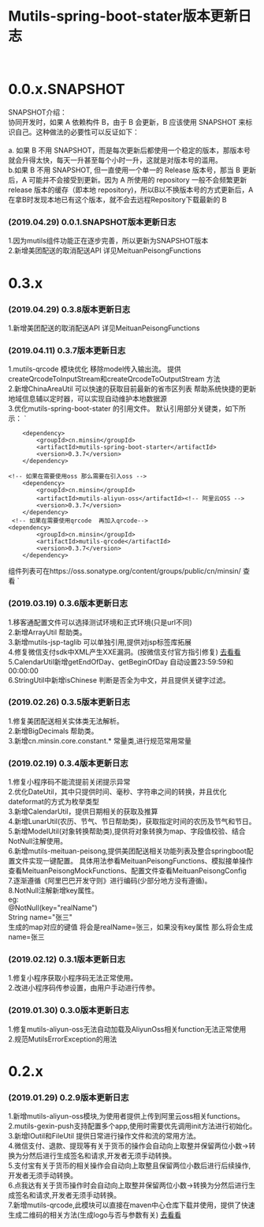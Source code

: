 # Mutils-spring-boot-stater版本更新日志<br><br>

# 0.0.x.SNAPSHOT
SNAPSHOT介绍：<br>
协同开发时，如果 A 依赖构件 B，由于 B 会更新，B 应该使用 SNAPSHOT 来标识自己。这种做法的必要性可以反证如下：<br><br>
a. 如果 B 不用 SNAPSHOT，而是每次更新后都使用一个稳定的版本，那版本号就会升得太快，每天一升甚至每个小时一升，这就是对版本号的滥用。<br>
b.如果 B 不用 SNAPSHOT, 但一直使用一个单一的 Release 版本号，那当 B 更新后，A 可能并不会接受到更新。因为 A 所使用的 repository 一般不会频繁更新 release 版本的缓存（即本地 repository)，所以B以不换版本号的方式更新后，A在拿B时发现本地已有这个版本，就不会去远程Repository下载最新的 B

### (2019.04.29) 0.0.1.SNAPSHOT版本更新日志<br>
1.因为mutils组件功能正在逐步完善，所以更新为SNAPSHOT版本<br>
2.新增美团配送的取消配送API  详见MeituanPeisongFunctions<br>


# 0.3.x
### (2019.04.29) 0.3.8版本更新日志<br>
1.新增美团配送的取消配送API  详见MeituanPeisongFunctions

### (2019.04.11) 0.3.7版本更新日志<br>
1.mutils-qrcode 模块优化 移除model传入输出流。 提供createQrcodeToInputStream和createQrcodeToOutputStream 方法<br>
2.新增ChinaAreaUtil 可以快速的获取目前最新的省市区列表 帮助系统快捷的更新地域信息辅以定时器，可以实现自动维护本地数据源<br>
3.优化mutils-spring-boot-stater 的引用文件。 默认引用部分关键类，如下所示：
`
  <!-- 先引入stater 默认会引用mutils-core -->
		<dependency>
			<groupId>cn.minsin</groupId>
			<artifactId>mutils-spring-boot-starter</artifactId>
			<version>0.3.7</version> 
		</dependency>
    
    <!-- 如果在需要使用oss 那么需要在引入oss -->
		<dependency>
			<groupId>cn.minsin</groupId>
			<artifactId>mutils-aliyun-oss</artifactId><!-- 阿里云OSS -->
			<version>0.3.7</version>
		</dependency>
     <!-- 如果在需要使用qrcode  再加入qrcode-->
    <dependency>
			<groupId>cn.minsin</groupId>
			<artifactId>mutils-qrcode</artifactId>
			<version>0.3.7</version>
		</dependency>

组件列表可在https://oss.sonatype.org/content/groups/public/cn/minsin/ 查看
`

### (2019.03.19) 0.3.6版本更新日志<br>
1.移客通配置文件可以选择测试环境和正式环境(只是url不同)<br>
2.新增ArrayUtil 帮助类。<br>
3.新增mutils-jsp-taglib 可以单独引用,提供对jsp标签库拓展<br>
4.修复微信支付sdk中XML产生XXE漏洞。(按微信支付官方指引修复) [去看看](https://pay.weixin.qq.com/wiki/doc/api/micropay.php?chapter=23_5)<br>
5.CalendarUtil新增getEndOfDay、getBeginOfDay 自动设置23:59:59和00:00:00<br>
6.StringUtil中新增isChinese 判断是否全为中文，并且提供关键字过滤。<br>


### (2019.02.26) 0.3.5版本更新日志<br>
1.修复美团配送相关实体类无法解析。<br>
2.新增BigDecimals 帮助类。<br>
3.新增cn.minsin.core.constant.* 常量类,进行规范常用常量<br>

### (2019.02.19) 0.3.4版本更新日志<br>
1.修复小程序码不能流提前关闭提示异常<br>
2.优化DateUtil，其中只提供时间、毫秒、字符串之间的转换，并且优化dateformat的方式为枚举类型<br>
3.新增CalendarUtil，提供日期相关的获取及推算<br>
4.新增LunarUtil(农历、节气、节日帮助类)，获取指定时间的农历及节气和节日。<br>
5.新增ModelUtil(对象转换帮助类),提供将对象转换为map、字段值校验、结合NotNull注解使用。<br>
6.新增mutils-meituan-peisong,提供美团配送相关功能列表及整合springboot配置文件实现一键配置。
具体用法参看MeituanPeisongFunctions、模拟接单操作查看MeituanPeisongMockFunctions、配置文件查看MeituanPeisongConfig
<br>
7.逐渐遵循《阿里巴巴开发守则》进行编码(少部分地方没有遵循)。<br>
8.NotNull注解新增key属性。<br>
eg:<br>
  @NotNull(key="realName")  <br>
  String name="张三"<br>
  生成的map对应的键值 将会是realName=张三，如果没有key属性 那么将会生成name=张三<br> 
  
### (2019.02.12) 0.3.1版本更新日志<br>
1.修复小程序获取小程序码无法正常使用。<br>
2.改进小程序码传参设置，由用户手动进行传参。<br>

### (2019.01.30) 0.3.0版本更新日志<br>
1.修复mutils-aliyun-oss无法自动加载及AliyunOss相关function无法正常使用<br>
2.规范MutilsErrorException的用法



# 0.2.x
### (2019.01.29) 0.2.9版本更新日志<br>
1.新增mutils-aliyun-oss模块,为使用者提供上传到阿里云oss相关functions。<br>
2.mutils-gexin-push支持配置多个app,使用时需要优先调用init方法进行初始化。<br>
3.新增IOutil和FileUtil 提供日常进行操作文件和流的常用方法。<br>
4.微信支付、退款、提现等有关于货币的操作会自动向上取整并保留两位小数->转换为分然后进行生成签名和请求,开发者无须手动转换。<br>
5.支付宝有关于货币的相关操作会自动向上取整且保留两位小数后进行后续操作,开发者无须手动转换。<br>
6.点我达有关于货币操作时会自动向上取整并保留两位小数->转换为分然后进行生成签名和请求,开发者无须手动转换。<br>
7.新增mutils-qrcode,此模块可以直接在maven中心仓库下载并使用，提供了快速生成二维码的相关方法(生成logo与否与参数有关) [去看看](https://mvnrepository.com/artifact/cn.minsin/mutils-qrcode/0.2.8)<br>


